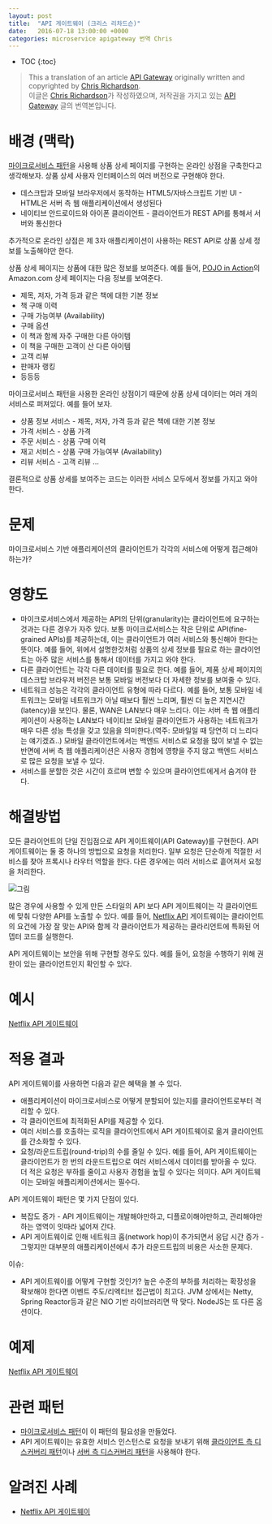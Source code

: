 ```yaml
---
layout: post
title:  "API 게이트웨이 (크리스 리차드슨)"
date:   2016-07-18 13:00:00 +0000
categories: microservice apigateway 번역 Chris
---
```


* TOC
{:toc}

> This a translation of an article [API Gateway](http://microservices.io/patterns/apigateway.html) originally written and copyrighted by [Chris Richardson](http://twitter.com/crichardson).      
이글은 [Chris Richardson](http://twitter.com/crichardson)가 작성하였으며, 저작권을 가지고 있는 [API Gateway](http://microservices.io/patterns/apigateway.html) 글의 번역본입니다.

# 배경 (맥락)
[마이크로서비스 패턴](http://wiki-camp.appspot.com/%5B번역%5D_마이크로서비스_아키텍처_%28Microservices_Architecture%29#top)을 사용해 상품 상세 페이지를 구현하는 온라인 상점을 구축한다고 생각해보자. 상품 상세 사용자 인터페이스의 여러 버전으로 구현해야 한다.

* 데스크탑과 모바일 브라우저에서 동작하는 HTML5/자바스크립트 기반 UI - HTML은 서버 측 웹 애플리케이션에서 생성된다  
* 네이티브 안드로이드와 아이폰 클라이언트 - 클라이언트가 REST API를 통해서 서버와 통신한다

추가적으로 온라인 상점은 제 3자 애플리케이션이 사용하는 REST API로 상품 상세 정보를 노출해야만 한다.

상품 상세 페이지는 상품에 대한 많은 정보를 보여준다. 예를 들어, [POJO in Action](http://www.amazon.com/POJOs-Action-Developing-Applications-Lightweight/dp/1932394583)의 Amazon.com 상세 페이지는 다음 정보를 보여준다.

* 제목, 저자, 가격 등과 같은 책에 대한 기본 정보
* 책 구매 이력
* 구매 가능여부 (Availability)
* 구매 옵션
* 이 책과 함께 자주 구매한 다른 아이템
* 이 책을 구매한 고객이 산 다른 아이템
* 고객 리뷰
* 판매자 랭킹
* 등등등

마이크로서비스 패턴을 사용한 온라인 상점이기 때문에 상품 상세 데이터는 여러 개의 서비스로 퍼져있다. 예를 들어 보자.

* 상품 정보 서비스 - 제목, 저자, 가격 등과 같은 책에 대한 기본 정보
* 가격 서비스 - 상품 가격
* 주문 서비스 - 상품 구매 이력
* 재고 서비스 - 상품 구매 가능여부 (Availability)
* 리뷰 서비스 - 고객 리뷰 ...

결론적으로 상품 상세를 보여주는 코드는 이러한 서비스 모두에서 정보를 가지고 와야 한다.

# 문제

마이크로서비스 기반 애플리케이션의 클라이언트가 각각의 서비스에 어떻게 접근해야 하는가?

# 영향도  

* 마이크로서비스에서 제공하는 API의 단위(granularity)는 클라이언트에 요구하는 것과는 다른 경우가 자주 있다. 보통 마이크로서비스는 작은 단위로 API(fine-grained APIs)를 제공하는데, 이는 클라이언트가 여러 서비스와 통신해야 한다는 뜻이다.  예를 들어, 위에서 설명한것처럼 상품의 상세 정보를 필요로 하는 클라이언트는 아주 많은 서비스를 통해서 데이터를 가지고 와야 한다.
* 다른 클라이언트는 각각 다른 데이터를 필요로 한다. 예를 들어, 제품 상세 페이지의 데스크탑 브라우저 버전은 보통 모바일 버전보다 더 자세한 정보를 보여줄 수 있다.  
* 네트워크 성능은 각각의 클라이언트 유형에 따라 다르다. 예를 들어, 보통 모바일 네트워크는 모바일 네트워크가 아닐 때보다 훨씬 느리며, 훨씬 더 높은 지연시간(latency)을 보인다. 물론, WAN은 LAN보다 매우 느리다. 이는 서버 측 웹 애플리케이션이 사용하는 LAN보다 네이티브 모바일 클라이언트가 사용하는 네트워크가 매우 다른 성능 특성을 갖고 있음을 의미한다.(역주: 모바일일 때 당연히 더 느리다는 얘기겠죠..) 모바일 클라이언트에서는 백엔드 서비스로 요청을 많이 보낼 수 없는 반면에 서버 측 웹 애플리케이션은 사용자 경험에 영향을 주지 않고 백엔드 서비스로 많은 요청을 보낼 수 있다.
* 서비스를 분할한 것은 시간이 흐르며 변할 수 있으며 클라이언트에게서 숨겨야 한다.

# 해결방법

모든 클라이언트의 단일 진입점으로 API 게이트웨이(API Gateway)를 구현한다. API 게이트웨이는 둘 중 하나의 방법으로 요청을 처리한다. 일부 요청은 단순하게 적절한 서비스를 찾아 프록시나 라우터 역할을 한다. 다른 경우에는 여러 서비스로 흩어져서 요청을 처리한다.

![그림](http://microservices.io/i/apigateway.jpg)

많은 경우에 사용할 수 있게 만든 스타일의 API 보다 API 게이트웨이는 각 클라이언트에 맞춰 다양한 API를 노출할 수 있다. 예를 들어, [Netflix API](http://techblog.netflix.com/2012/07/embracing-differences-inside-netflix.html) 게이트웨이는 클라이언트의 요건에 가장 잘 맞는 API와 함께 각 클라이언트가 제공하는 클라리언트에 특화된 어뎁터 코드를 실행한다.

API 게이트웨이는 보안을 위해 구현할 경우도 있다. 예를 들어, 요청을 수행하기 위해 권한이 있는 클라이언트인지 확인할 수 있다.

# 예시  

[Netflix API 게이트웨이](http://techblog.netflix.com/2013/01/optimizing-netflix-api.html)

#  적용 결과

API 게이트웨이를 사용하면 다음과 같은 혜택을 볼 수 있다.

* 애플리케이션이 마이크로서비스로 어떻게 분할되어 있는지를 클라이언트로부터 격리할 수 있다.
* 각 클라이언트에 최적화된 API를 제공할 수 있다.
* 여러 서비스를 호출하는 로직을 클라이언트에서 API 게이트웨이로 옮겨 클라이언트를 간소화할 수 있다.
* 요청/라운드트립(round-trip)의 수를 줄일 수 있다. 예를 들어, API 게이트웨이는 클라이언트가 한 번의 라운드트립으로 여러 서비스에서 데이터를 받아올 수 있다. 더 적은 요청은 부하를 줄이고 사용자 경험을 높힐 수 있다는 의미다. API 게이트웨이는 모바일 애플리케이션에서는 필수다.

API 게이트웨이 패턴은 몇 가지 단점이 있다.

* 복잡도 증가 - API 게이트웨이는 개발해야만하고, 디플로이해야만하고, 관리해야만 하는 영역이 잇따라 넓어져 간다.
* API 게이트웨이로 인해 네트워크 홉(network hop)이 추가되면서 응답 시간 증가 - 그렇지만 대부분의 애플리케이션에서 추가 라운드트립의 비용은 사소한 문제다.

이슈:

* API 게이트웨이를 어떻게 구현할 것인가? 높은 수준의 부하를 처리하는 확장성을 확보해야 한다면 이벤트 주도/리엑티브 접근법이 최고다. JVM 상에서는 Netty, Spring Reactor등과 같은 NIO 기반 라이브러리면 딱 맞다. NodeJS는 또 다른 옵션이다.

# 예제

[Netflix API 게이트웨이](http://techblog.netflix.com/2012/07/embracing-differences-inside-netflix.html)

# 관련 패턴

* [마이크로서비스 패턴](http://wiki-camp.appspot.com/%5B번역%5D_마이크로서비스_아키텍처_%28Microservices_Architecture%29#top)이 이 패턴의 필요성을 만들었다.
* API 게이트웨이는 유효한 서비스 인스턴스로 요청을 보내기 위해 [클라이언트 측 디스커버리 패턴](http://microservices.io/patterns/client-side-discovery.html)이나 [서버 측 디스커버리 패턴](http://microservices.io/patterns/server-side-discovery.html)을 사용해야 한다.

#  알려진 사례

* [Netflix API 게이트웨이](http://techblog.netflix.com/2012/07/embracing-differences-inside-netflix.html)
